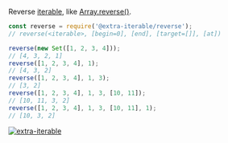 Reverse [iterable], like [Array.reverse()].

```javascript
const reverse = require('@extra-iterable/reverse');
// reverse(<iterable>, [begin=0], [end], [target=[]], [at])

reverse(new Set([1, 2, 3, 4]));
// [4, 3, 2, 1]
reverse([1, 2, 3, 4], 1);
// [4, 3, 2]
reverse([1, 2, 3, 4], 1, 3);
// [3, 2]
reverse([1, 2, 3, 4], 1, 3, [10, 11]);
// [10, 11, 3, 2]
reverse([1, 2, 3, 4], 1, 3, [10, 11], 1);
// [10, 3, 2]
```


[![extra-iterable](https://i.imgur.com/KR83Nzx.jpg)](https://www.npmjs.com/package/extra-iterable)

[iterable]: https://developer.mozilla.org/en-US/docs/Web/JavaScript/Reference/Iteration_protocols
[Array.reverse()]: https://developer.mozilla.org/en-US/docs/Web/JavaScript/Reference/Global_Objects/Array/reverse
